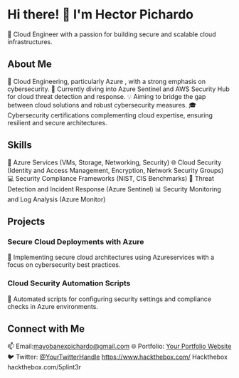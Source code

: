 # Hi there! 👋 I'm Hector Pichardo

🚀 Cloud Engineer with a passion for building secure and scalable cloud infrastructures.

## About Me

🌟 Cloud Engineering, particularly Azure , with a strong emphasis on cybersecurity.
🌱 Currently diving into Azure Sentinel and AWS Security Hub for cloud threat detection and response.
💡 Aiming to bridge the gap between cloud solutions and robust cybersecurity measures.
🎓 Cybersecurity certifications complementing cloud expertise, ensuring resilient and secure architectures.

## Skills

🚀 Azure Services (VMs, Storage, Networking, Security)
🌐 Cloud Security (Identity and Access Management, Encryption, Network Security Groups)
💻 Security Compliance Frameworks (NIST, CIS Benchmarks)
🔧 Threat Detection and Incident Response (Azure Sentinel)
📊 Security Monitoring and Log Analysis (Azure Monitor)

## Projects

### Secure Cloud Deployments with Azure

📂 Implementing secure cloud architectures using Azureservices with a focus on cybersecurity best practices.


### Cloud Security Automation Scripts

📂 Automated scripts for configuring security settings and compliance checks in Azure environments.


## Connect with Me

📫 Email:mayobanexpichardo@gmail.com
🌐 Portfolio: [Your Portfolio Website](https://yourportfolio.com)
🐦 Twitter: [@YourTwitterHandle](https://twitter.com/yourtwitterhandle)
https://www.hackthebox.com/  Hackthebox  hackthebox.com/5plint3r

